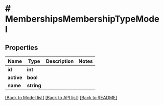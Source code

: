 # # MembershipsMembershipTypeModel

## Properties

Name | Type | Description | Notes
------------ | ------------- | ------------- | -------------
**id** | **int** |  |
**active** | **bool** |  |
**name** | **string** |  |

[[Back to Model list]](../../README.md#models) [[Back to API list]](../../README.md#endpoints) [[Back to README]](../../README.md)
